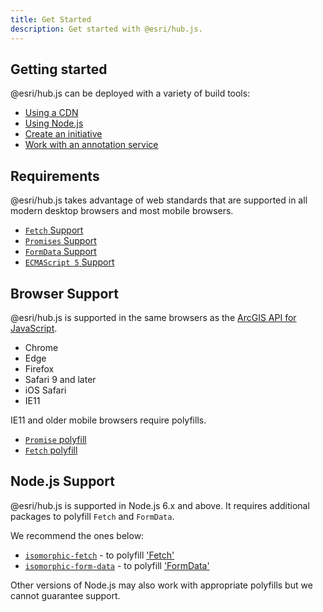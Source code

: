 ```yaml
---
title: Get Started
description: Get started with @esri/hub.js.
---
```


## Getting started

@esri/hub.js can be deployed with a variety of build tools:

* [Using a CDN](./from-a-cdn/)
* [Using Node.js](./node/)
* [Create an initiative](./create-an-initiative/)
* [Work with an annotation service](./work-with-annotations/)

<!-- * [Using ES6 modules](./using-es6/) -->

## Requirements

@esri/hub.js takes advantage of web standards that are supported in all modern desktop browsers and most mobile browsers.

* [`Fetch` Support](https://caniuse.com/#feat=fetch)
* [`Promises` Support](https://caniuse.com/#feat=promises)
* [`FormData` Support](https://caniuse.com/#feat=xhr2)
* [`ECMAScript 5` Support](https://caniuse.com/#feat=es5)

## Browser Support

@esri/hub.js is supported in the same browsers as the [ArcGIS API for JavaScript](https://developers.arcgis.com/javascript/latest/guide/system-requirements/index.html#supported-browsers).

* Chrome
* Edge
* Firefox
* Safari 9 and later
* iOS Safari
* IE11

IE11 and older mobile browsers require polyfills.

* [`Promise` polyfill](https://github.com/stefanpenner/es6-promise)
* [`Fetch` polyfill](https://github.com/matthew-andrews/isomorphic-fetch)

## Node.js Support

@esri/hub.js is supported in Node.js 6.x and above. It requires additional packages to polyfill `Fetch` and `FormData`.

We recommend the ones below:

* [`isomorphic-fetch`](https://www.npmjs.com/package/isomorphic-fetch) - to polyfill ['Fetch'](https://developer.mozilla.org/en-US/docs/Web/API/Fetch_API)
* [`isomorphic-form-data`](https://github.com/form-data/isomorphic-form-data) - to polyfill ['FormData'](https://developer.mozilla.org/en-US/docs/Web/API/FormData)

Other versions of Node.js may also work with appropriate polyfills but we cannot guarantee support.